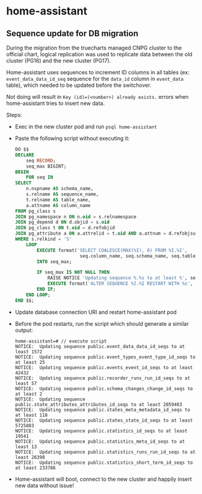 # home-assistant

## Sequence update for DB migration

During the migration from the truecharts managed CNPG cluster to the official chart, logical replication was used to replicate data between the old cluster (PG16) and the new cluster (PG17).

Home-assistant uses sequences to increment ID columns in all tables (ex: `event_data_data_id_seq` sequence for the `data_id` column in `event_data` table), which needed to be updated before the switchover.

Not doing will result in `Key (id)=(<number>) already exists.` errors when home-assistant tries to insert new data.

Steps:

- Exec in the new cluster pod and run `psql home-assistant`
- Paste the following script without executing it:
  ```sql
  DO $$
  DECLARE
      seq RECORD;
      seq_max BIGINT;
  BEGIN
      FOR seq IN
  SELECT
      n.nspname AS schema_name,
      s.relname AS sequence_name,
      t.relname AS table_name,
      a.attname AS column_name
  FROM pg_class s
  JOIN pg_namespace n ON n.oid = s.relnamespace
  JOIN pg_depend d ON d.objid = s.oid
  JOIN pg_class t ON t.oid = d.refobjid
  JOIN pg_attribute a ON a.attrelid = t.oid AND a.attnum = d.refobjsubid
  WHERE s.relkind = 'S'
      LOOP
          EXECUTE format('SELECT COALESCE(MAX(%I), 0) FROM %I.%I',
                          seq.column_name, seq.schema_name, seq.table_name)
          INTO seq_max;

          IF seq_max IS NOT NULL THEN
              RAISE NOTICE 'Updating sequence %.%s to at least %', seq.schema_name, seq.sequence_name, seq_max;
              EXECUTE format('ALTER SEQUENCE %I.%I RESTART WITH %s', seq.schema_name, seq.sequence_name, seq_max + 1);
          END IF;
      END LOOP;
  END $$;
  ```
- Update database connection URI and restart home-assistant pod
- Before the pod restarts, run the script which should generate a similar output:

    ```shell
    home-assistant=# // execute script
    NOTICE:  Updating sequence public.event_data_data_id_seqs to at least 1572
    NOTICE:  Updating sequence public.event_types_event_type_id_seqs to at least 25
    NOTICE:  Updating sequence public.events_event_id_seqs to at least 42432
    NOTICE:  Updating sequence public.recorder_runs_run_id_seqs to at least 57
    NOTICE:  Updating sequence public.schema_changes_change_id_seqs to at least 2
    NOTICE:  Updating sequence public.state_attributes_attributes_id_seqs to at least 2059483
    NOTICE:  Updating sequence public.states_meta_metadata_id_seqs to at least 118
    NOTICE:  Updating sequence public.states_state_id_seqs to at least 5725883
    NOTICE:  Updating sequence public.statistics_id_seqs to at least 19541
    NOTICE:  Updating sequence public.statistics_meta_id_seqs to at least 13
    NOTICE:  Updating sequence public.statistics_runs_run_id_seqs to at least 26398
    NOTICE:  Updating sequence public.statistics_short_term_id_seqs to at least 233786
    ```

- Home-assistant will boot, connect to the new cluster and happily insert new data without issue!
